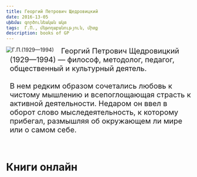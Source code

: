 ```yaml
---
title: Георгий Петрович Щедровицкий
date: 2016-13-05
սխեմա: գործունեական ակտ
tags:  Г.П., մեթոդաբանություն, միտք
description: books of GP
---
```


<div>
<img style="float:left;display:inline-block; margin-right: 20px;" title="Георгий Петрович Щедровицкий (1929—1994)" alt="Г.П.(1929—1994)" src="../../../images/gp.jpg">

<span style="display:block;font-size: 15pt; margin-left: 10px;">
Георгий Петрович Щедровицкий (1929—1994) — философ, методолог, педагог, общественный и культурный деятель.
<br><br>
В нем редким образом сочетались любовь к чистому мышлению и всепоглощающая страсть к активной деятельности. Недаром он ввел в оборот слово мыследеятельность, к которому прибегал, размышляя об окружающем ли мире или о самом себе.
</span>
</div>

<br>
<br>


# Книги онлайн

